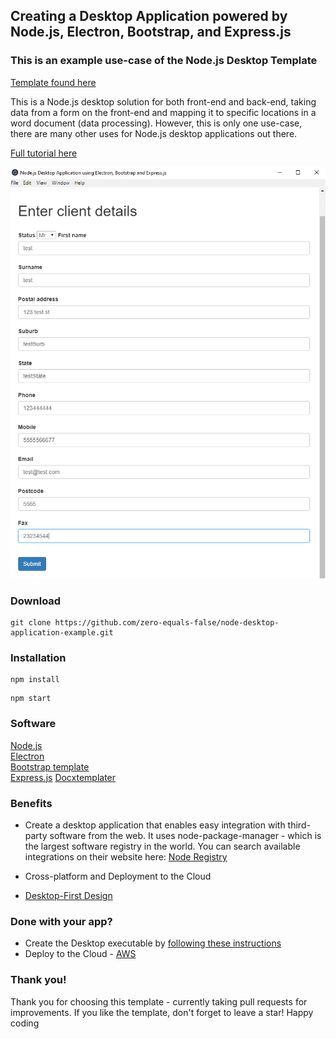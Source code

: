 <h2>Creating a Desktop Application powered by Node.js, Electron, Bootstrap, and Express.js</h2>

<h3>This is an example use-case of the Node.js Desktop Template</h3>

[Template found here](https://github.com/zero-equals-false/node-desktop-app-template)

This is a Node.js desktop solution for both front-end and back-end, taking data from a form on the front-end and mapping it to specific locations in a word document (data processing). However, this is only one use-case, there are many other uses for Node.js desktop applications out there. 

[Full tutorial here](https://zeroequalsfalse.com/posts/create-a-node-js-desktop-application-with-electron-bootstrap-and-express)


![preview](form.PNG)

<h3>Download</h3>

```
git clone https://github.com/zero-equals-false/node-desktop-application-example.git
```

<h3>Installation</h3>

```
npm install
```

```
npm start
```

<h3>Software</h3>

[Node.js](https://nodejs.org/en/)<br>
[Electron](https://electronjs.org/)<br>
[Bootstrap template](https://github.com/BlackrockDigital/startbootstrap-bare/)<br>
[Express.js](https://expressjs.com/)
[Docxtemplater](https://docxtemplater.com/)

<h3>Benefits</h3>

- Create a desktop application that enables easy integration with third-party software from the web.
It uses node-package-manager - which is the largest software registry in the world.
You can search available integrations on their website here:
[Node Registry](https://www.npmjs.com/)

- Cross-platform and Deployment to the Cloud

- [Desktop-First Design](https://designmodo.com/desktop-first-design-responsive/)

<h3>Done with your app?</h3>

- Create the Desktop executable by [following these instructions](https://electronjs.org/docs/tutorial/application-distribution/)
- Deploy to the Cloud - [AWS](https://aws.amazon.com/getting-started/projects/deploy-nodejs-web-app/)

<h3>Thank you!</h3>

Thank you for choosing this template - currently taking pull requests for improvements. If you like the template, don't forget to leave a star! Happy coding
